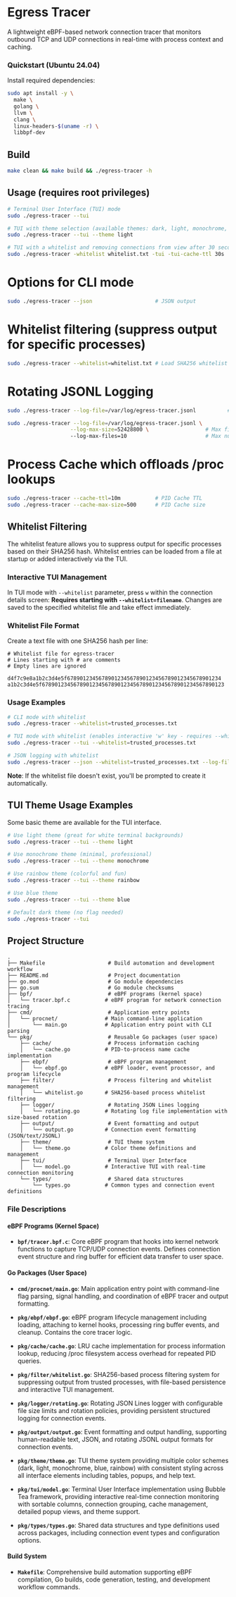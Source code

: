 # Egress Tracer

A lightweight eBPF-based network connection tracer that monitors outbound TCP and UDP connections in real-time with process context and caching.


### Quickstart (Ubuntu 24.04)

Install required dependencies:

```bash
sudo apt install -y \
  make \
  golang \
  llvm \
  clang \
  linux-headers-$(uname -r) \
  libbpf-dev
```

## Build

```bash
make clean && make build && ./egress-tracer -h
```

## Usage (requires root privileges)

```bash
# Terminal User Interface (TUI) mode
sudo ./egress-tracer --tui

# TUI with theme selection (available themes: dark, light, monochrome, blue, rainbow)
sudo ./egress-tracer --tui --theme light

# TUI with a whitelist and removing connections from view after 30 seconds
sudo ./egress-tracer -whitelist whitelist.txt -tui -tui-cache-ttl 30s
```

# Options for CLI mode
```bash
sudo ./egress-tracer --json                    # JSON output
```
# Whitelist filtering (suppress output for specific processes)
```bash
sudo ./egress-tracer --whitelist=whitelist.txt # Load SHA256 whitelist from file
```


# Rotating JSONL Logging
```bash
sudo ./egress-tracer --log-file=/var/log/egress-tracer.jsonl          # Enable rotating JSONL logging

sudo ./egress-tracer --log-file=/var/log/egress-tracer.jsonl \
                    --log-max-size=52428800 \                  # Max file size before rotation (50MB)
                    --log-max-files=10                         # Max number of rotated files
```

# Process Cache which offloads /proc lookups
```bash
sudo ./egress-tracer --cache-ttl=10m           # PID Cache TTL
sudo ./egress-tracer --cache-max-size=500      # PID Cache size
```

## Whitelist Filtering

The whitelist feature allows you to suppress output for specific processes based on their SHA256 hash. Whitelist entries can be loaded from a file at startup or added interactively via the TUI.

### Interactive TUI Management

In TUI mode with `--whitelist` parameter, press `w` within the connection details screen: **Requires starting with `--whitelist=filename`**. Changes are saved to the specified whitelist file and take effect immediately.

### Whitelist File Format

Create a text file with one SHA256 hash per line:

```
# Whitelist file for egress-tracer
# Lines starting with # are comments
# Empty lines are ignored

d4f7c9e8a1b2c3d4e5f6789012345678901234567890123456789012345678901234
a1b2c3d4e5f6789012345678901234567890123456789012345678901234567890123
```

### Usage Examples

```bash
# CLI mode with whitelist
sudo ./egress-tracer --whitelist=trusted_processes.txt

# TUI mode with whitelist (enables interactive 'w' key - requires --whitelist parameter)
sudo ./egress-tracer --tui --whitelist=trusted_processes.txt

# JSON logging with whitelist
sudo ./egress-tracer --json --whitelist=trusted_processes.txt --log-file=events.jsonl
```

**Note**: If the whitelist file doesn't exist, you'll be prompted to create it automatically.

## TUI Theme Usage Examples

Some basic theme are available for the TUI interface.

```bash
# Use light theme (great for white terminal backgrounds)
sudo ./egress-tracer --tui --theme light

# Use monochrome theme (minimal, professional)
sudo ./egress-tracer --tui --theme monochrome

# Use rainbow theme (colorful and fun)
sudo ./egress-tracer --tui --theme rainbow

# Use blue theme
sudo ./egress-tracer --tui --theme blue

# Default dark theme (no flag needed)
sudo ./egress-tracer --tui
```


## Project Structure

```
.
├── Makefile                    # Build automation and development workflow
├── README.md                   # Project documentation
├── go.mod                      # Go module dependencies
├── go.sum                      # Go module checksums
├── bpf/                        # eBPF programs (kernel space)
│   └── tracer.bpf.c           # eBPF program for network connection tracing
├── cmd/                        # Application entry points
│   └── procnet/               # Main command-line application
│       └── main.go            # Application entry point with CLI parsing
└── pkg/                        # Reusable Go packages (user space)
    ├── cache/                  # Process information caching
    │   └── cache.go           # PID-to-process name cache implementation
    ├── ebpf/                   # eBPF program management
    │   └── ebpf.go            # eBPF loader, event processor, and program lifecycle
    ├── filter/                 # Process filtering and whitelist management
    │   └── whitelist.go       # SHA256-based process whitelist filtering
    ├── logger/                 # Rotating JSON Lines logging
    │   └── rotating.go        # Rotating log file implementation with size-based rotation
    ├── output/                 # Event formatting and output
    │   └── output.go          # Connection event formatting (JSON/text/JSONL)
    ├── theme/                  # TUI theme system
    │   └── theme.go           # Color theme definitions and management
    ├── tui/                    # Terminal User Interface
    │   └── model.go           # Interactive TUI with real-time connection monitoring
    └── types/                  # Shared data structures
        └── types.go           # Common types and connection event definitions
```

### File Descriptions

#### eBPF Programs (Kernel Space)
- **`bpf/tracer.bpf.c`**: Core eBPF program that hooks into kernel network functions to capture TCP/UDP connection events. Defines connection event structure and ring buffer for efficient data transfer to user space.

#### Go Packages (User Space)
- **`cmd/procnet/main.go`**: Main application entry point with command-line flag parsing, signal handling, and coordination of eBPF tracer and output formatting.

- **`pkg/ebpf/ebpf.go`**: eBPF program lifecycle management including loading, attaching to kernel hooks, processing ring buffer events, and cleanup. Contains the core tracer logic.

- **`pkg/cache/cache.go`**: LRU cache implementation for process information lookup, reducing /proc filesystem access overhead for repeated PID queries.

- **`pkg/filter/whitelist.go`**: SHA256-based process filtering system for suppressing output from trusted processes, with file-based persistence and interactive TUI management.

- **`pkg/logger/rotating.go`**: Rotating JSON Lines logger with configurable file size limits and rotation policies, providing persistent structured logging for connection events.

- **`pkg/output/output.go`**: Event formatting and output handling, supporting human-readable text, JSON, and rotating JSONL output formats for connection events.

- **`pkg/theme/theme.go`**: TUI theme system providing multiple color schemes (dark, light, monochrome, blue, rainbow) with consistent styling across all interface elements including tables, popups, and help text.

- **`pkg/tui/model.go`**: Terminal User Interface implementation using Bubble Tea framework, providing interactive real-time connection monitoring with sortable columns, connection grouping, cache management, detailed popup views, and theme support.

- **`pkg/types/types.go`**: Shared data structures and type definitions used across packages, including connection event types and configuration options.

#### Build System
- **`Makefile`**: Comprehensive build automation supporting eBPF compilation, Go builds, code generation, testing, and development workflow commands.


